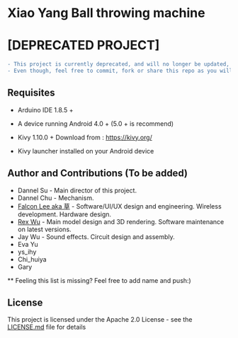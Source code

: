# Xiao Yang Ball throwing machine

# \[DEPRECATED PROJECT\]
```diff
- This project is currently deprecated, and will no longer be updated, maintenance by myself.
- Even though, feel free to commit, fork or share this repo as you will follow the license
```

## Requisites

* Arduino IDE 1.8.5 +

*  A device running Android 4.0 + (5.0 + is recommend)
*  Kivy 1.10.0 + Download from : https://kivy.org/
*  Kivy launcher installed on your Android device

## Author and Contributions (To be added)

* Dannel Su - Main director of this project.
* Dannel Chu - Mechanism.
* [Falcon Lee aka 草](https://github.com/FalconLee1011) - Software/UI/UX design and engineering. Wireless development. Hardware design.
* [Rex Wu](https://github.com/MadRex2000) - Main model design and 3D rendering. Software maintenance on latest versions.
* Jay Wu - Sound effects. Circuit design and assembly.
* Eva Yu
* ys_ihy
* Chi_huiya
* Gary

** Feeling this list is missing? Feel free to add name and push:)


## License

This project is licensed under the Apache 2.0 License - see the [LICENSE.md](LICENSE.md) file for details
